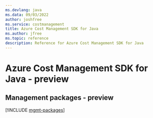 ```yaml
---
ms.devlang: java
ms.data: 09/03/2022
author: joshfree
ms.service: costmanagement
title: Azure Cost Management SDK for Java
ms.author: jfree
ms.topic: reference
description: Reference for Azure Cost Management SDK for Java
---
```

# Azure Cost Management SDK for Java - preview

## Management packages - preview
[!INCLUDE [mgmt-packages](cost-management-mgmt-index.md)]